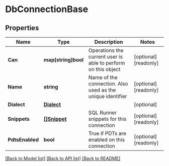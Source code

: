 # DbConnectionBase

## Properties

Name | Type | Description | Notes
------------ | ------------- | ------------- | -------------
**Can** | **map[string]bool** | Operations the current user is able to perform on this object | [optional] [readonly] 
**Name** | **string** | Name of the connection. Also used as the unique identifier | [optional] [readonly] 
**Dialect** | [**Dialect**](Dialect.md) |  | [optional] 
**Snippets** | [**[]Snippet**](Snippet.md) | SQL Runner snippets for this connection | [optional] [readonly] 
**PdtsEnabled** | **bool** | True if PDTs are enabled on this connection | [optional] [readonly] 

[[Back to Model list]](../README.md#documentation-for-models) [[Back to API list]](../README.md#documentation-for-api-endpoints) [[Back to README]](../README.md)


